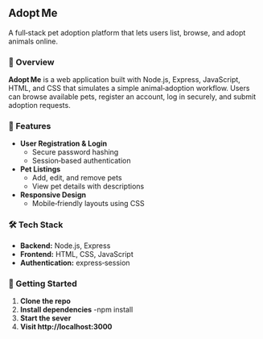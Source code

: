 ## Adopt Me  
A full‑stack pet adoption platform that lets users list, browse, and adopt animals online.

### 🚀 Overview  
**Adopt Me** is a web application built with Node.js, Express, JavaScript, HTML, and CSS that simulates a simple animal‑adoption workflow. Users can browse available pets, register an account, log in securely, and submit adoption requests.  

### 🔧 Features  
- **User Registration & Login**  
  - Secure password hashing  
  - Session‑based authentication  
- **Pet Listings**  
  - Add, edit, and remove pets   
  - View pet details with descriptions  
- **Responsive Design**  
  - Mobile‑friendly layouts using CSS  

### 🛠 Tech Stack  
- **Backend:** Node.js, Express  
- **Frontend:** HTML, CSS, JavaScript    
- **Authentication:** express‑session   

### 🚀 Getting Started  
1. **Clone the repo**
2. **Install dependencies**
 -npm install
3. **Start the sever**
4. **Visit http://localhost:3000**
